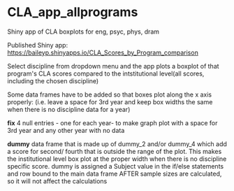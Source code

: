 # CLA_app_allprograms
Shiny app of CLA boxplots for eng, psyc, phys, dram

Published Shiny app: https://baileyp.shinyapps.io/CLA_Scores_by_Program_comparison


Select discipline from dropdown menu and the app plots a boxplot of that program's CLA scores compared to the intstitutional level(all scores, including the chosen discipline)



Some data frames have to be added so that boxes plot along the x axis properly: (i.e. leave a space for 3rd year and keep box widths the same when there is no discipline data for a year)

<b>fix</b>
4 null entries - one for each year- to make graph plot with a space for 3rd year and any other year with no data

<b>dummy</b>
data frame that is made up of dummy_2 and/or dummy_4 which add a score for second/ fourth that is outside the range of the plot. This makes the institutional level box plot at the proper width when there is no discipline specific score. dummy is assigned a Subject value in the if/else statements and row bound to the main data frame AFTER sample sizes are calculated, so it will not affect the calculations
